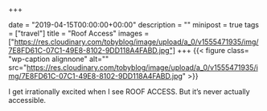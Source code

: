 +++

date = "2019-04-15T00:00:00+00:00"
description = ""
minipost = true
tags = ["travel"]
title = "Roof Access"
images = ["https://res.cloudinary.com/tobyblog/image/upload/a_0/v1555471935/img/7E8FD61C-07C1-49E8-8102-9DD118A4FABD.jpg"]
+++
{{< figure class= "wp-caption alignnone" alt="" src="https://res.cloudinary.com/tobyblog/image/upload/a_0/v1555471935/img/7E8FD61C-07C1-49E8-8102-9DD118A4FABD.jpg" >}}

I get irrationally excited when I see ROOF ACCESS. But it’s never actually accessible.
